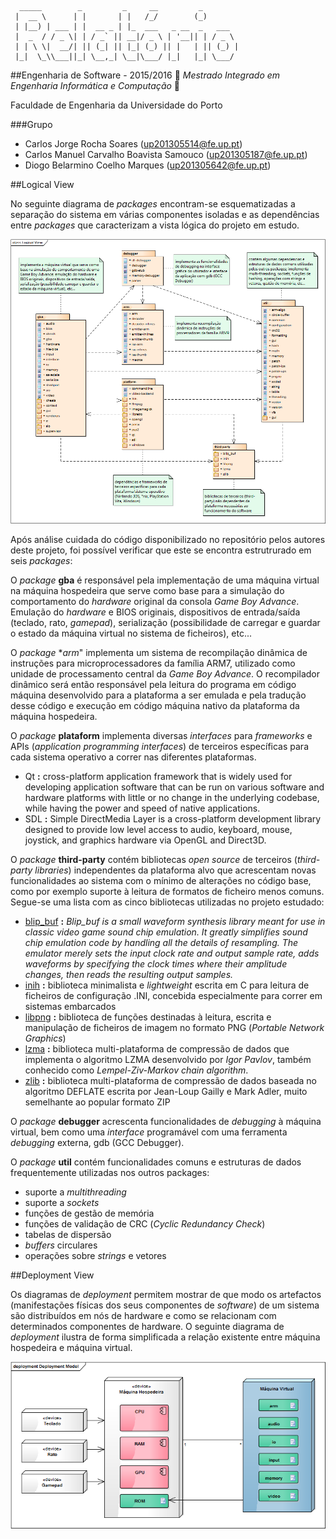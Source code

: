 ```
  _____        _         _     __         _        
 |  __ \      | |       | |   /_/        (_)       
 | |__) | ___ | |  __ _ | |_  ___   _ __  _   ___  
 |  _  / / _ \| | / _` || __|/ _ \ | '__|| | / _ \ 
 | | \ \|  __/| || (_| || |_| (_) || |   | || (_) |
 |_|  \_\\___||_| \__,_| \__|\___/ |_|   |_| \___/ 
 ```
##Engenharia de Software - 2015/2016
:floppy_disk:  *Mestrado Integrado em Engenharia Informática e Computação*   :floppy_disk:

Faculdade de Engenharia da Universidade do Porto

###Grupo
* Carlos Jorge Rocha Soares (up201305514@fe.up.pt)
* Carlos Manuel Carvalho Boavista Samouco (up201305187@fe.up.pt)
* Diogo Belarmino Coelho Marques (up201305642@fe.up.pt)

##Logical View

No seguinte diagrama de *packages* encontram-se esquematizadas a separação do sistema em várias componentes isoladas e as dependências entre *packages* que caracterizam a vista lógica do projeto em estudo.

![](Assignment3/logical-view.png)

Após análise cuidada do código disponibilizado no repositório pelos autores deste projeto, foi possível verificar que este se encontra estrutrurado em seis *packages*:

O *package* **gba** é responsável pela implementação de uma máquina virtual na máquina hospedeira que serve como base para a simulação do comportamento do *hardware* original da consola *Game Boy Advance*. Emulação do *hardware* e BIOS originais, dispositivos de entrada/saída (teclado, rato, *gamepad*), serialização (possibilidade de carregar e guardar o estado da máquina virtual no sistema de ficheiros), etc...

O *package* **arm*" implementa um sistema de recompilação dinâmica de instruções para microprocessadores da família ARM7, utilizado como unidade de processamento central da *Game Boy Advance*. O recompilador dinâmico será então responsável pela leitura do programa em código máquina desenvolvido para a plataforma a ser emulada e pela tradução desse código e execução em código máquina nativo da plataforma da máquina hospedeira.

O *package* **plataform** implementa diversas *interfaces* para *frameworks* e APIs (*application programming interfaces*) de terceiros específicas para cada sistema operativo a correr nas diferentes plataformas.
- Qt **:** cross-platform application framework that is widely used for developing application software that can be run on various software and hardware platforms with little or no change in the underlying codebase, while having the power and speed of native applications.
- SDL **:** Simple DirectMedia Layer is a cross-platform development library designed to provide low level access to audio, keyboard, mouse, joystick, and graphics hardware via OpenGL and Direct3D.

O *package* **third-party** contém bibliotecas *open source* de terceiros (*third-party libraries*) independentes da plataforma alvo que acrescentam novas funcionalidades ao sistema com o mínimo de alterações no código base, como por exemplo suporte à leitura de formatos de ficheiro menos comuns. Segue-se uma lista com as cinco bibliotecas utilizadas no projeto estudado: 
- [blip_buf](https://code.google.com/p/blip-buf/) **:** *Blip_buf is a small waveform synthesis library meant for use in classic video game sound chip emulation. It greatly simplifies sound chip emulation code by handling all the details of resampling. The emulator merely sets the input clock rate and output sample rate, adds waveforms by specifying the clock times where their amplitude changes, then reads the resulting output samples.*
- [inih](https://github.com/benhoyt/inih) **:** biblioteca minimalista e *lightweight* escrita em C para leitura de ficheiros de configuração .INI, concebida especialmente para correr em sistemas embarcados
- [libpng](http://www.libpng.org/pub/png/libpng.html) **:** biblioteca de funções destinadas à leitura, escrita e manipulação de ficheiros de imagem no formato PNG (*Portable Network Graphics*)
- [lzma](http://www.7-zip.org/sdk.html) **:** biblioteca multi-plataforma de compressão de dados que implementa o algoritmo LZMA desenvolvido por *Igor Pavlov*, também conhecido como *Lempel-Ziv-Markov chain algorithm*.
- [zlib](http://www.zlib.net) **:** biblioteca multi-plataforma de compressão de dados baseada no algoritmo DEFLATE escrita por Jean-Loup Gailly e Mark Adler, muito semelhante ao popular formato ZIP

O *package* **debugger** acrescenta funcionalidades de *debugging* à máquina virtual, bem como uma *interface* programável com uma ferramenta *debugging* externa, gdb (GCC Debugger).

O *package* **util** contém funcionalidades comuns e estruturas de dados frequentemente utilizadas nos outros packages:
- suporte a *multithreading*
- suporte a *sockets*
- funções de gestão de memória
- funções de validação de CRC (*Cyclic Redundancy Check*)
- tabelas de dispersão
- *buffers* circulares
- operações sobre *strings* e vetores

##Deployment View

Os diagramas de *deployment* permitem mostrar de que modo os artefactos (manifestações físicas dos seus componentes de *software*) de um sistema são distribuídos em nós de hardware e como se relacionam com determinados componentes de hardware. O seguinte diagrama de *deployment* ilustra de forma simplificada a relação existente entre máquina hospedeira e máquina virtual.

![](Assignment3/deployment-view.png)
